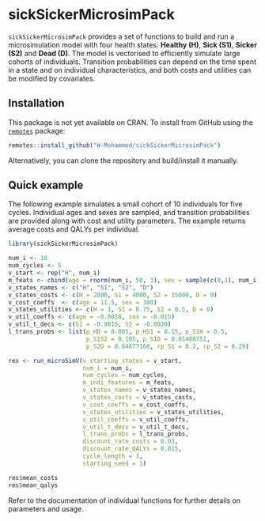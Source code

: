 <!-- README.md for sickSickerMicrosimPack -->

# sickSickerMicrosimPack

`sickSickerMicrosimPack` provides a set of functions to build and run a
microsimulation model with four health states: **Healthy (H)**, **Sick (S1)**,
**Sicker (S2)** and **Dead (D)**. The model is vectorised to efficiently
simulate large cohorts of individuals. Transition probabilities can depend
on the time spent in a state and on individual characteristics, and both
costs and utilities can be modified by covariates.

## Installation

This package is not yet available on CRAN. To install from GitHub using
the [`remotes`](https://cran.r-project.org/package=remotes) package:

```r
remotes::install_github("W-Mohammed/sickSickerMicrosimPack")
```

Alternatively, you can clone the repository and build/install it manually.

## Quick example

The following example simulates a small cohort of 10 individuals for five
cycles. Individual ages and sexes are sampled, and transition probabilities
are provided along with cost and utility parameters. The example returns
average costs and QALYs per individual.

```r
library(sickSickerMicrosimPack)

num_i <- 10
num_cycles <- 5
v_start <- rep("H", num_i)
m_feats <- cbind(age = rnorm(num_i, 50, 3), sex = sample(c(0,1), num_i, replace = TRUE))
v_states_names <- c("H", "S1", "S2", "D")
v_states_costs <- c(H = 2000, S1 = 4000, S2 = 15000, D = 0)
v_cost_coeffs  <- c(age = 11.5, sex = 300)
v_states_utilities <- c(H = 1, S1 = 0.75, S2 = 0.5, D = 0)
v_util_coeffs <- c(age = -0.0018, sex = -0.015)
v_util_t_decs <- c(S1 = -0.0015, S2 = -0.0020)
l_trans_probs <- list(p_HD = 0.005, p_HS1 = 0.15, p_S1H = 0.5,
                      p_S1S2 = 0.105, p_S1D = 0.01488751,
                      p_S2D = 0.04877166, rp_S1 = 0.2, rp_S2 = 0.29)

res <- run_microSimV(v_starting_states = v_start,
                     num_i = num_i,
                     num_cycles = num_cycles,
                     m_indi_features = m_feats,
                     v_states_names = v_states_names,
                     v_states_costs = v_states_costs,
                     v_cost_coeffs = v_cost_coeffs,
                     v_states_utilities = v_states_utilities,
                     v_util_coeffs = v_util_coeffs,
                     v_util_t_decs = v_util_t_decs,
                     l_trans_probs = l_trans_probs,
                     discount_rate_costs = 0.03,
                     discount_rate_QALYs = 0.015,
                     cycle_length = 1,
                     starting_seed = 1)

res$mean_costs
res$mean_qalys
```

Refer to the documentation of individual functions for further details on
parameters and usage.